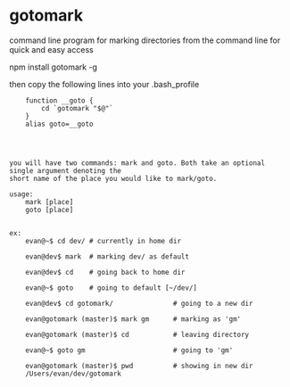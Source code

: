 gotomark
========

command line program for marking directories from the command line for quick and easy access

npm install gotomark -g

then copy the following lines into your .bash_profile

		function __goto {
			cd `gotomark "$@"`
		}
		alias goto=__goto




	you will have two commands: mark and goto. Both take an optional single argument denoting the 
	short name of the place you would like to mark/goto. 

	usage: 
		mark [place]
		goto [place]


	ex:
		evan@~$ cd dev/ # currently in home dir

		evan@dev$ mark  # marking dev/ as default

		evan@dev$ cd    # going back to home dir

		evan@~$ goto    # going to default [~/dev/]

		evan@dev$ cd gotomark/               # going to a new dir

		evan@gotomark (master)$ mark gm      # marking as 'gm'

		evan@gotomark (master)$ cd           # leaving directory

		evan@~$ goto gm                      # going to 'gm'

		evan@gotomark (master)$ pwd          # showing in new dir
		/Users/evan/dev/gotomark




